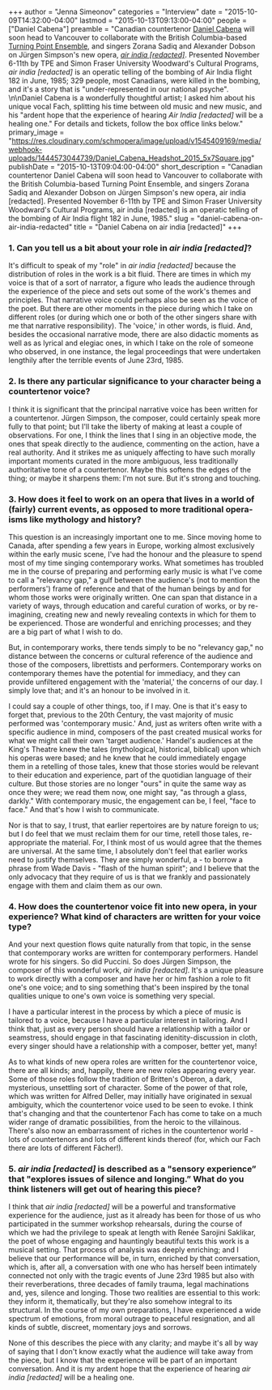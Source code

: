 +++
author = "Jenna Simeonov"
categories = "Interview"
date = "2015-10-09T14:32:00-04:00"
lastmod = "2015-10-13T09:13:00-04:00"
people = ["Daniel Cabena"]
preamble = "Canadian countertenor [Daniel Cabena](/scene/people/daniel-cabena/) will soon head to Vancouver to collaborate with the British Columbia-based [Turning Point Ensemble](http://turningpointensemble.ca/about/history/), and singers Zorana Sadiq and Alexander Dobson on Jürgen Simpson's new opera, [*air india [redacted]*](http://turningpointensemble.ca/tpe-concerts/air-india-redacted/). Presented November 6-11th by TPE and Simon Fraser University Woodward's Cultural Programs, *air india [redacted]* is an operatic telling of the bombing of Air India flight 182 in June, 1985; 329 people, most Canadians, were killed in the bombing, and it's a story that is \"under-represented in our national psyche\". \n\nDaniel Cabena is a wonderfully thoughtful artist; I asked him about his unique vocal Fach, splitting his time between old music and new music, and his \"ardent hope that the experience of hearing *Air India [redacted]* will be a healing one.\" For details and tickets, follow the box office links below."
primary_image = "https://res.cloudinary.com/schmopera/image/upload/v1545409169/media/webhook-uploads/1444573044739/Daniel_Cabena_Headshot_2015_5x7Square.jpg"
publishDate = "2015-10-13T09:04:00-04:00"
short_description = "Canadian countertenor Daniel Cabena will soon head to Vancouver to collaborate with the British Columbia-based Turning Point Ensemble, and singers Zorana Sadiq and Alexander Dobson on Jürgen Simpson&#039;s new opera, air india [redacted]. Presented November 6-11th by TPE and Simon Fraser University Woodward&#039;s Cultural Programs, air india [redacted] is an operatic telling of the bombing of Air India flight 182 in June, 1985."
slug = "daniel-cabena-on-air-india-redacted"
title = "Daniel Cabena on air india [redacted]"
+++

### 1. Can you tell us a bit about your role in *air india [redacted]*?

It's difficult to speak of my "role" in *air india [redacted]* because the distribution of roles in the work is a bit fluid. There are times in which my voice is that of a sort of narrator, a figure who leads the audience through the experience of the piece and sets out some of the work's themes and principles. That narrative voice could perhaps also be seen as the voice of the poet. But there are other moments in the piece during which I take on different roles (or during which one or both of the other singers share with me that narrative responsibility). The 'voice,' in other words, is fluid. And, besides the occasional narrative mode, there are also didactic moments as well as as lyrical and elegiac ones, in which I take on the role of someone who observed, in one instance, the legal proceedings that were undertaken lengthily after the terrible events of June 23rd, 1985.

### 2. Is there any particular significance to your character being a countertenor voice?

I think it is significant that the principal narrative voice has been written for a countertenor. Jürgen Simpson, the composer, could certainly speak more fully to that point; but I'll take the liberty of making at least a couple of observations. For one, I think the lines that I sing in an objective mode, the ones that speak directly to the audience, commenting on the action, have a real authority. And it strikes me as uniquely affecting to have such morally important moments curated in the more ambiguous, less traditionally authoritative tone of a countertenor. Maybe this softens the edges of the thing; or maybe it sharpens them: I'm not sure. But it's strong and touching.

### 3. How does it feel to work on an opera that lives in a world of (fairly) current events, as opposed to more traditional opera-isms like mythology and history?

This question is an increasingly important one to me. Since moving home to Canada, after spending a few years in Europe, working almost exclusively within the early music scene, I've had the honour and the pleasure to spend most of my time singing contemporary works. What sometimes has troubled me in the course of preparing and performing early music is what I've come to call a "relevancy gap," a gulf between the audience's (not to mention the performers') frame of reference and that of the human beings by and for whom those works were originally written. One can span that distance in a variety of ways, through education and careful curation of works, or by re-imagining, creating new and newly revealing contexts in which for them to be experienced. Those are wonderful and enriching processes; and they are a big part of what I wish to do.

But, in contemporary works, there tends simply to be no "relevancy gap," no distance between the concerns or cultural reference of the audience and those of the composers, librettists and performers. Contemporary works on contemporary themes have the potential for immediacy, and they can provide unfiltered engagement with the 'material,' the concerns of our day. I simply love that; and it's an honour to be involved in it.

I could say a couple of other things, too, if I may. One is that it's easy to forget that, previous to the 20th Century, the vast majority of music performed was 'contemporary music.' And, just as writers often write with a specific audience in mind, composers of the past created musical works for what we might call their own 'target audience.' Handel's audiences at the King's Theatre knew the tales (mythological, historical, biblical) upon which his operas were based; and he knew that he could immediately engage them in a retelling of those tales, knew that those stories would be relevant to their education and experience, part of the quotidian language of their culture. But those stories are no longer "ours" in quite the same way as once they were; we read them now, one might say, "as through a glass, darkly." With contemporary music, the engagement can be, I feel, "face to face." And that's how I wish to communicate.

Nor is that to say, I trust, that earlier repertoires are by nature foreign to us; but I do feel that we must reclaim them for our time, retell those tales, re-appropriate the material. For, I think most of us would agree that the themes are universal. At the same time, I absolutely don't feel that earlier works need to justify themselves. They are simply wonderful, a - to borrow a phrase from Wade Davis - "flash of the human spirit"; and I believe that the only advocacy that they require of us is that we frankly and passionately engage with them and claim them as our own.

### 4.  How does the countertenor voice fit into new opera, in your experience? What kind of characters are written for your voice type?

And your next question flows quite naturally from that topic, in the sense that contemporary works are written for contemporary performers. Handel wrote for his singers. So did Puccini. So does Jürgen Simpson, the composer of this wonderful work, *air india [redacted]*. It's a unique pleasure to work directly with a composer and have her or him fashion a role to fit one's one voice; and to sing something that's been inspired by the tonal qualities unique to one's own voice is something very special.

I have a particular interest in the process by which a piece of music is tailored to a voice, because I have a particular interest in tailoring. And I think that, just as every person should have a relationship with a tailor or seamstress, should engage in that fascinating idenitity-discussion in cloth, every singer should have a relationship with a composer, better yet, many!

As to what kinds of new opera roles are written for the countertenor voice, there are all kinds; and, happily, there are new roles appearing every year. Some of those roles follow the tradition of Britten's Oberon, a dark, mysterious, unsettling sort of character. Some of the power of that role, which was written for Alfred Deller, may initially have originated in sexual ambiguity, which the countertenor voice used to be seen to evoke. I think that's changing and that the countertenor Fach has come to take on a much wider range of dramatic possibilities, from the heroic to the villainous. There's also now an embarrassment of riches in the countertenor world - lots of countertenors and lots of different kinds thereof (for, which our Fach there are lots of different Fâcher!).

### 5. *air india [redacted]* is described as a "sensory experience” that "explores issues of silence and longing.” What do you think listeners will get out of hearing this piece?

I think that *air india [redacted]* will be a powerful and transformative experience for the audience, just as it already has been for those of us who participated in the summer workshop rehearsals, during the course of which we had the privilege to speak at length with Renée Sarojini Saklikar, the poet of whose engaging and hauntingly beautiful texts this work is a musical setting. That process of analysis was deeply enriching; and I believe that our performance will be, in turn, enriched by that conversation, which is, after all, a conversation with one who has herself been intimately connected not only with the tragic events of June 23rd 1985 but also with their reverberations, three decades of family trauma, legal machinations and, yes, silence and longing. Those two realities are essential to this work: they inform it, thematically, but they're also somehow integral to its structural. In the course of my own preparations, I have experienced a wide spectrum of emotions, from moral outrage to peaceful resignation, and all kinds of subtle, discreet, momentary joys and sorrows.

None of this describes the piece with any clarity; and maybe it's all by way of saying that I don't know exactly what the audience will take away from the piece, but I know that the experience will be part of an important conversation. And it is my ardent hope that the experience of hearing *air india [redacted]* will be a healing one.
